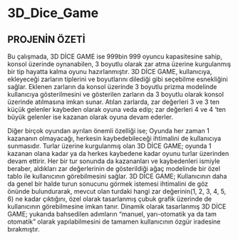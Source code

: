 # 3D_Dice_Game

## PROJENİN ÖZETİ
Bu çalışmada, 3D DİCE GAME ise 999bin 999 oyuncu kapasitesine sahip, konsol üzerinde oynanabilen, 
3 boyutlu olarak zar atma üzerine kurgulanmış bir tip hayatta kalma oyunu hazırlanmıştır. 
3D DİCE GAME, kullanıcıya, ekleyeceği zarların tiplerini ve boyutlarını dilediği gibi seçebilme esnekliğini sağlar. 
Eklenen zarların da konsol üzerinde 3 boyutlu prizma modelinde kullanıcıya gösterilmesini ve gösterilen zarların da 3 boyutlu olarak konsol üzerinde atılmasına imkan sunar. 
Atılan zarlarda, zar değerleri 3 ve 3 ten küçük gelenler kaybeden olarak oyuna veda edip; 
zar değerleri 4 ve 4 ‘ten büyük gelenler ise kazanan olarak oyuna devam ederler. 

Diğer birçok oyundan ayrılan önemli özelliği ise; Oyunda her zaman 1 kazananın olmayacağı, herkesin kaybedebileceği ihtimalini de kullanıcıya sunmasıdır. 
Turlar üzerine kurgulanmış olan 3D DİCE GAME; oyunda 1 kazanan olana kadar ya da herkes kaybedene kadar oyunu turlar üzerinden devam ettirir. 
Her bir tur sonunda da kazananları ve kaybedenleri ismiyle beraber, aldıkları zar değerlerinin de gösterildiği ağaç modelinde bir özel tablo ile kullanıcının görebilmesini sağlar. 
3D DİCE GAME; Kullanıcının daha da genel bir halde turun sonucunu görmek istemesi ihtimalini de göz önünde bulundurarak, 
mevcut olan turdaki hangi zar değerinin(1, 2, 3, 4, 5, 6) ne kadar çıktığını, özel olarak tasarlanmış çubuk grafik üzerinde de kullanıcının görebilmesine imkan tanır. 
Dinamik olarak tasarlanmış 3D DİCE GAME; yukarıda bahsedilen adımların “manuel, yarı-otomatik ya da tam otomatik” olarak yapılabilmesini de 
tamamen kullanıcının özgür iradesine bırakmıştır.
